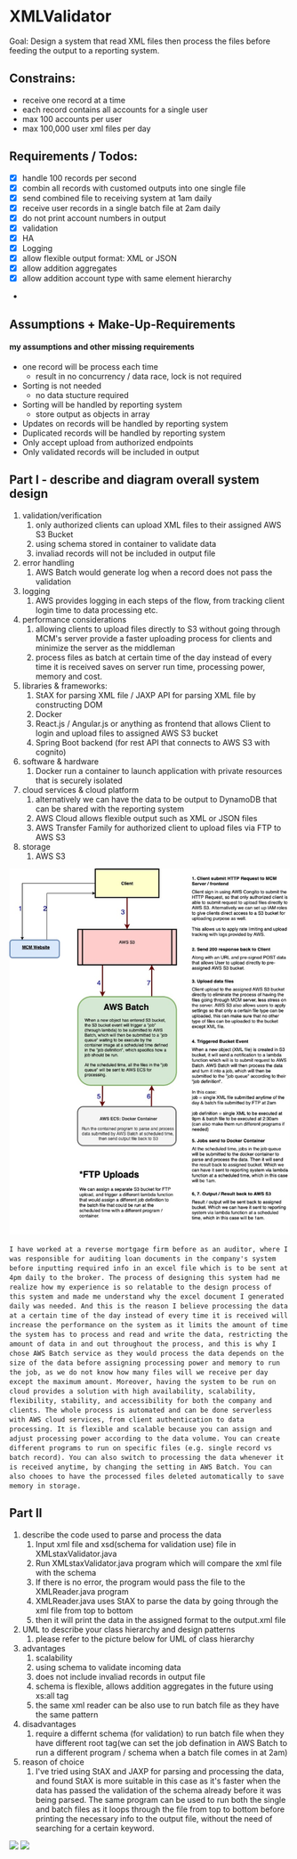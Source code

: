 # XMLValidator

Goal: Design a system that read XML files then process the files before feeding the output to a reporting system.

## Constrains:
* receive one record at a time
* each record contains all accounts for a single user
* max 100 accounts per user
* max 100,000 user xml files per day

## Requirements / Todos:
- [x] handle 100 records per second
- [x] combin all records with customed outputs into one single file
- [x] send combined file to receiving system at 1am daily
- [x] receive user records in a single batch file at 2am daily
- [x] do not print account numbers in output
- [x] validation
- [x] HA
- [x] Logging
- [x] allow flexible output format: XML or JSON
- [x] allow addition aggregates
- [x] allow addition account type with same element hierarchy
*
## Assumptions + Make-Up-Requirements
#### my assumptions and other missing requirements
* one record will be process each time
    * result in no concurrency / data race, lock is not required
* Sorting is not needed
    * no data stucture required
* Sorting will be handled by reporting system
    * store output as objects in array
* Updates on records will be handled by reporting system
* Duplicated records will be handled by reporting system
* Only accept upload from authorized endpoints
* Only validated records will be included in output

## Part I - describe and diagram overall system design
1. validation/verification
    1. only authorized clients can upload XML files to their assigned AWS S3 Bucket
    1. using schema stored in container to validate data
    1. invaliad records will not be included in output file
1. error handling
    1. AWS Batch would generate log when a record does not pass the validation
1. logging
    1. AWS provides logging in each steps of the flow, from tracking client login time to data processing etc.
1. performance considerations
    1. allowing clients to upload files directly to S3 without going through MCM's server provide a faster uploading process for clients and minimize the server as the middleman
    1. process files as batch at certain time of the day instead of every time it is received saves on server run time, processing power, memory and cost.
1. libraries & frameworks:
    1. StAX for parsing XML file / JAXP API for parsing XML file by constructing DOM
    1. Docker
    1. React.js / Angular.js or anything as frontend that allows Client to login and upload files to assigned AWS S3 bucket
    1. Spring Boot backend (for rest API that connects to AWS S3 with cognito)
1. software & hardware
    1. Docker run a container to launch application with private resources that is securely isolated
1. cloud services & cloud platform
    1. alternatively we can have the data to be output to DynamoDB that can be shared with the reporting system
    1. AWS Cloud allows flexible output such as XML or JSON files
    1. AWS Transfer Family for authorized client to upload files via FTP to AWS S3
1. storage
    1. AWS S3

<img src="./images/flowchart.jpg" />

```I have worked at a reverse mortgage firm before as an auditor, where I was responsible for auditing loan documents in the company's system before inputting required info in an excel file which is to be sent at 4pm daily to the broker. The process of designing this system had me realize how my experience is so relatable to the design process of this system and made me understand why the excel document I generated daily was needed. And this is the reason I believe processing the data at a certain time of the day instead of every time it is received will increase the performance on the system as it limits the amount of time the system has to process and read and write the data, restricting the amount of data in and out throughout the process, and this is why I chose AWS Batch service as they would process the data depends on the size of the data before assigning processing power and memory to run the job, as we do not know how many files will we receive per day except the maximum amount. Moreover, having the system to be run on cloud provides a solution with high availability, scalability, flexibility, stability, and accessibility for both the company and clients. The whole process is automated and can be done serverless with AWS cloud services, from client authentication to data processing. It is flexible and scalable because you can assign and adjust processing power according to the data volume. You can create different programs to run on specific files (e.g. single record vs batch record). You can also switch to processing the data whenever it is received anytime, by changing the setting in AWS Batch. You can also chooes to have the processed files deleted automatically to save memory in storage.```

## Part II
1. describe the code used to parse and process the data
    1. Input xml file and xsd(schema for validation use) file in XMLstaxValidator.java
    1. Run XMLstaxValidator.java program which will compare the xml file with the schema
    1. If there is no error, the program would pass the file to the XMLReader.java program
    1. XMLReader.java uses StAX to parse the data by going through the xml file from top to bottom
    1. then it will print the data in the assigned format to the output.xml file
1. UML to describe your class hierarchy and design patterns
    1. please refer to the picture below for UML of class hierarchy
1. advantages
    1. scalability
    1. using schema to validate incoming data
    1. does not include invaliad records in output file
    1. schema is flexible, allows addition aggregates in the future using xs:all tag
    1. the same xml reader can be also use to run batch file as they have the same pattern
1. disadvantages
    1. require a differnt schema (for validation) to run batch file when they have different root tag(we can set the job defination in AWS Batch to run a different program / schema when a batch file comes in at 2am)
1. reason of choice
    1. I've tried using StAX and JAXP for parsing and processing the data, and found StAX is more suitable in this case as it's faster when the data has passed the validation of the schema already before it was being parsed. The same program can be used to run both the single and batch files as it loops through the file from top to bottom before printing the necessary info to the output file, without the need of searching for a certain keyword.
<img src="./images/flowchart2.jpg" />
<img src="./images/UML.jpg" />

